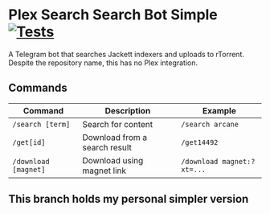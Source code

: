 # Plex Search Search Bot Simple [![Tests](https://github.com/thomasasfk/PlexSearchBotSimple/actions/workflows/python-tests.yml/badge.svg)](https://github.com/thomasasfk/PlexSearchBotSimple/actions/workflows/python-tests.yml)

A Telegram bot that searches Jackett indexers and uploads to rTorrent. Despite the repository name, this has no Plex integration.

## Commands

| Command | Description | Example |
|---------|-------------|---------|
| `/search [term]` | Search for content | `/search arcane` |
| `/get[id]` | Download from a search result | `/get14492` |
| `/download [magnet]` | Download using magnet link | `/download magnet:?xt=...` |

## This branch holds my personal simpler version